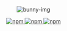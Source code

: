 <div align="center">
  <img src="https://i.imgur.com/rZPCzkz.png" alt="bunny-img" />
  
  <p align="center">
    
  <a href="https://www.npmjs.com/package/bunny-img">
    <img src="https://img.shields.io/npm/v/bunny-img?style=for-the-badge" alt="npm" />
  </a>
    
  <a href="https://www.npmjs.com/package/bunny-img">
    <img src="https://img.shields.io/npm/dt/bunny-img?style=for-the-badge" alt="npm" />
  </a>
    
  <a href="https://www.npmjs.com/package/bunny-img">
    <img src="https://img.shields.io/badge/License-Apache%202.0-informational?style=for-the-badge" alt="npm" />
  </a>
    
  </p>
</p>
</div>

